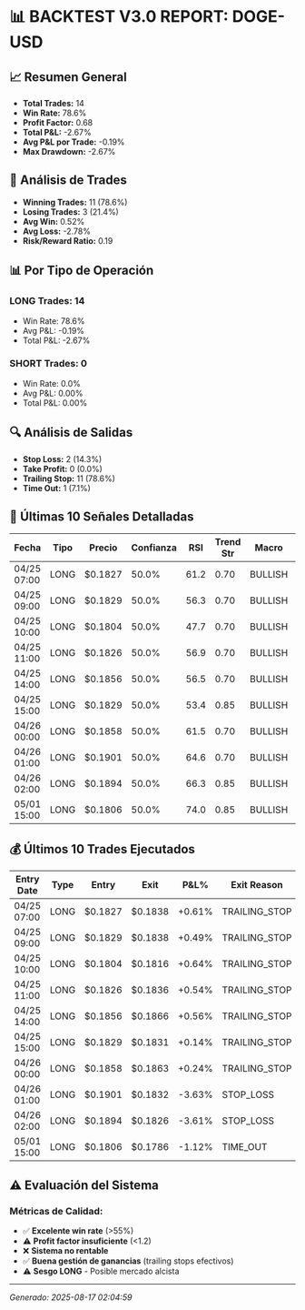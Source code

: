 
# 📊 BACKTEST V3.0 REPORT: DOGE-USD

## 📈 Resumen General
- **Total Trades:** 14
- **Win Rate:** 78.6%
- **Profit Factor:** 0.68
- **Total P&L:** -2.67%
- **Avg P&L por Trade:** -0.19%
- **Max Drawdown:** -2.67%

## 🎯 Análisis de Trades
- **Winning Trades:** 11 (78.6%)
- **Losing Trades:** 3 (21.4%)
- **Avg Win:** 0.52%
- **Avg Loss:** -2.78%
- **Risk/Reward Ratio:** 0.19

## 📊 Por Tipo de Operación
### LONG Trades: 14
- Win Rate: 78.6%
- Avg P&L: -0.19%
- Total P&L: -2.67%

### SHORT Trades: 0
- Win Rate: 0.0%
- Avg P&L: 0.00%
- Total P&L: 0.00%

## 🔍 Análisis de Salidas
- **Stop Loss:** 2 (14.3%)
- **Take Profit:** 0 (0.0%)
- **Trailing Stop:** 11 (78.6%)
- **Time Out:** 1 (7.1%)

## 📝 Últimas 10 Señales Detalladas

| Fecha | Tipo | Precio | Confianza | RSI | Trend Str | Macro | Señales |
|-------|------|--------|-----------|-----|-----------|-------|---------|
| 04/25 07:00 | LONG | $0.1827 | 50.0% | 61.2 | 0.70 | BULLISH | STRONG_UPTREND, MACD_BULLISH_CROSS |
| 04/25 09:00 | LONG | $0.1829 | 50.0% | 56.3 | 0.70 | BULLISH | STRONG_UPTREND, MACD_BULLISH_CROSS |
| 04/25 10:00 | LONG | $0.1804 | 50.0% | 47.7 | 0.70 | BULLISH | STRONG_UPTREND, MACD_BULLISH_CROSS |
| 04/25 11:00 | LONG | $0.1826 | 50.0% | 56.9 | 0.70 | BULLISH | STRONG_UPTREND, MACD_BULLISH_CROSS |
| 04/25 14:00 | LONG | $0.1856 | 50.0% | 56.5 | 0.70 | BULLISH | STRONG_UPTREND, MACD_BULLISH_CROSS |
| 04/25 15:00 | LONG | $0.1829 | 50.0% | 53.4 | 0.85 | BULLISH | STRONG_UPTREND, MACD_BULLISH_CROSS |
| 04/26 00:00 | LONG | $0.1858 | 50.0% | 61.5 | 0.70 | BULLISH | STRONG_UPTREND, MACD_BULLISH_CROSS |
| 04/26 01:00 | LONG | $0.1901 | 50.0% | 64.6 | 0.70 | BULLISH | STRONG_UPTREND, MACD_BULLISH_CROSS |
| 04/26 02:00 | LONG | $0.1894 | 50.0% | 66.3 | 0.85 | BULLISH | STRONG_UPTREND, MACD_BULLISH_CROSS |
| 05/01 15:00 | LONG | $0.1806 | 50.0% | 74.0 | 0.85 | BULLISH | STRONG_UPTREND, MACD_BULLISH_CROSS |


## 💰 Últimos 10 Trades Ejecutados

| Entry Date | Type | Entry | Exit | P&L% | Exit Reason | Confidence |
|------------|------|-------|------|------|-------------|------------|
| 04/25 07:00 | LONG | $0.1827 | $0.1838 | +0.61% | TRAILING_STOP | 50.0% |
| 04/25 09:00 | LONG | $0.1829 | $0.1838 | +0.49% | TRAILING_STOP | 50.0% |
| 04/25 10:00 | LONG | $0.1804 | $0.1816 | +0.64% | TRAILING_STOP | 50.0% |
| 04/25 11:00 | LONG | $0.1826 | $0.1836 | +0.54% | TRAILING_STOP | 50.0% |
| 04/25 14:00 | LONG | $0.1856 | $0.1866 | +0.56% | TRAILING_STOP | 50.0% |
| 04/25 15:00 | LONG | $0.1829 | $0.1831 | +0.14% | TRAILING_STOP | 50.0% |
| 04/26 00:00 | LONG | $0.1858 | $0.1863 | +0.24% | TRAILING_STOP | 50.0% |
| 04/26 01:00 | LONG | $0.1901 | $0.1832 | -3.63% | STOP_LOSS | 50.0% |
| 04/26 02:00 | LONG | $0.1894 | $0.1826 | -3.61% | STOP_LOSS | 50.0% |
| 05/01 15:00 | LONG | $0.1806 | $0.1786 | -1.12% | TIME_OUT | 50.0% |


## ⚠️ Evaluación del Sistema

### Métricas de Calidad:
- ✅ **Excelente win rate** (>55%)
- ⚠️ **Profit factor insuficiente** (<1.2)
- ❌ **Sistema no rentable**
- ✅ **Buena gestión de ganancias** (trailing stops efectivos)
- ⚠️ **Sesgo LONG** - Posible mercado alcista

---
*Generado: 2025-08-17 02:04:59*
